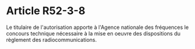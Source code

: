 # Article R52-3-8

Le titulaire de l'autorisation apporte à l'Agence nationale des fréquences le concours technique nécessaire à la mise en oeuvre des dispositions du règlement des radiocommunications.
